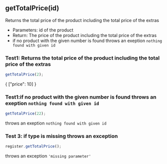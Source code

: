 ## **getTotalPrice(id)**

Returns the total price of the product including the total price of the extras

- Parameters: id of the product
- Return: The price of the product including the total price of the extras
- if no product with the given number is found throws an exeption `nothing found with given id`

### Test1: Returns the total price of the product including the total price of the extras

```js
getTotalPrice(2);
```

{
["price": 10]
}

### Test1:if no product with the given number is found throws an exeption `nothing found with given id`

```js
getTotalPrice(22);
```

throws an exeption `nothing found with given id`

### Test 3: if type is missing throws an exception

```js
register.getTotalPrice();
```

throws an exception `'missing parameter'`
